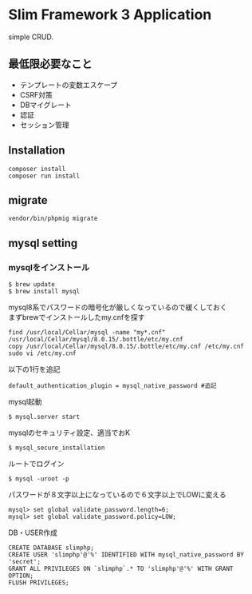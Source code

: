 # Slim Framework 3 Application
simple CRUD.

## 最低限必要なこと
- テンプレートの変数エスケープ
- CSRF対策
- DBマイグレート
- 認証
- セッション管理


## Installation

```
composer install
composer run install
```

## migrate
```
vendor/bin/phpmig migrate
```

## mysql setting
### mysqlをインストール
```
$ brew update
$ brew install mysql
```

mysql8系でパスワードの暗号化が厳しくなっているので緩くしておく<br>
まずbrewでインストールしたmy.cnfを探す
```
find /usr/local/Cellar/mysql -name "my*.cnf"
/usr/local/Cellar/mysql/8.0.15/.bottle/etc/my.cnf
copy /usr/local/Cellar/mysql/8.0.15/.bottle/etc/my.cnf /etc/my.cnf
sudo vi /etc/my.cnf
```

以下の1行を追記
```
default_authentication_plugin = mysql_native_password #追記
```

mysql起動
```
$ mysql.server start
```

mysqlのセキュリティ設定、適当でおK
```
$ mysql_secure_installation
```

ルートでログイン
```
$ mysql -uroot -p
```

パスワードが８文字以上になっているので６文字以上でLOWに変える
```
mysql> set global validate_password.length=6;
mysql> set global validate_password.policy=LOW;
```

DB・USER作成
```
CREATE DATABASE slimphp;
CREATE USER 'slimphp'@'%' IDENTIFIED WITH mysql_native_password BY 'secret';
GRANT ALL PRIVILEGES ON `slimphp`.* TO 'slimphp'@'%' WITH GRANT OPTION;
FLUSH PRIVILEGES;
```
